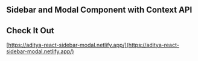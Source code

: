 ## Sidebar and Modal Component with Context API

## Check It Out

[https://aditya-react-sidebar-modal.netlify.app/](https://aditya-react-sidebar-modal.netlify.app/)